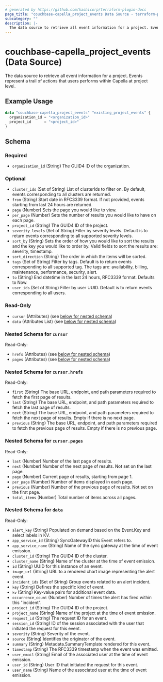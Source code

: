 ```yaml
---
# generated by https://github.com/hashicorp/terraform-plugin-docs
page_title: "couchbase-capella_project_events Data Source - terraform-provider-couchbase-capella"
subcategory: ""
description: |-
  The data source to retrieve all event information for a project. Events represent a trail of actions that users performs within Capella at project level.
---
```


# couchbase-capella_project_events (Data Source)

The data source to retrieve all event information for a project. Events represent a trail of actions that users performs within Capella at project level.

## Example Usage

```terraform
data "couchbase-capella_project_events" "existing_project_events" {
  organization_id = "<organization_id>"
  project_id      = "<project_id>"
}
```

<!-- schema generated by tfplugindocs -->
## Schema

### Required

- `organization_id` (String) The GUID4 ID of the organization.

### Optional

- `cluster_ids` (Set of String) List of clusterIds to filter on. By default, events corresponding to all clusters are returned.
- `from` (String) Start date in RFC3339 format. If not provided, events starting from last 24 hours are returned.
- `page` (Number) Sets the page you would like to view.
- `per_page` (Number) Sets the number of results you would like to have on each page.
- `project_id` (String) The GUID4 ID of the project.
- `severity_levels` (Set of String) Filter by severity levels. Default is to return events corresponding to all supported severity levels.
- `sort_by` (String) Sets the order of how you would like to sort the results and the key you would like to order by. Valid fields to sort the results are: severity, timestamp.
- `sort_direction` (String) The order in which the items will be sorted.
- `tags` (Set of String) Filter by tags. Default is to return events corresponding to all supported tag. The tags are: availability, billing, maintenance, performance, security, alert.
- `to` (String) End datetime in the last 24 hours, RFC3339 format. Defaults to Now.
- `user_ids` (Set of String) Filter by user UUID. Default is to return events corresponding to all users.

### Read-Only

- `cursor` (Attributes) (see [below for nested schema](#nestedatt--cursor))
- `data` (Attributes List) (see [below for nested schema](#nestedatt--data))

<a id="nestedatt--cursor"></a>
### Nested Schema for `cursor`

Read-Only:

- `hrefs` (Attributes) (see [below for nested schema](#nestedatt--cursor--hrefs))
- `pages` (Attributes) (see [below for nested schema](#nestedatt--cursor--pages))

<a id="nestedatt--cursor--hrefs"></a>
### Nested Schema for `cursor.hrefs`

Read-Only:

- `first` (String) The base URL, endpoint, and path parameters required to fetch the first page of results.
- `last` (String) The base URL, endpoint, and path parameters required to fetch the last page of results.
- `next` (String) The base URL, endpoint, and path parameters required to fetch the next page of results. Empty if there is no next page.
- `previous` (String) The base URL, endpoint, and path parameters required to fetch the previous page of results. Empty if there is no previous page.


<a id="nestedatt--cursor--pages"></a>
### Nested Schema for `cursor.pages`

Read-Only:

- `last` (Number) Number of the last page of results.
- `next` (Number) Number of the next page of results. Not set on the last page.
- `page` (Number) Current page of results, starting from page 1.
- `per_page` (Number) Number of items displayed in each page.
- `previous` (Number) Number of the previous page of results. Not set on the first page.
- `total_items` (Number) Total number of items across all pages.



<a id="nestedatt--data"></a>
### Nested Schema for `data`

Read-Only:

- `alert_key` (String) Populated on demand based on the Event.Key and select labels in KV.
- `app_service_id` (String) SyncGatewayID this Event refers to.
- `app_service_name` (String) Name of the sync gateway at the time of event emission.
- `cluster_id` (String) The GUID4 ID of the cluster.
- `cluster_name` (String) Name of the cluster at the time of event emission.
- `id` (String) UUID for this instance of an event.
- `image_url` (String) URL to a rendered chart image representing the alert event.
- `incident_ids` (Set of String) Group events related to an alert incident.
- `key` (String) Defines the specific kind of event.
- `kv` (String) Key-value pairs for additional event data.
- `occurrence_count` (Number) Number of times the alert has fired within this "incident".
- `project_id` (String) The GUID4 ID of the project.
- `project_name` (String) Name of the project at the time of event emission.
- `request_id` (String) The request ID for an event.
- `session_id` (String) ID of the session associated with the user that initiated the request for this event.
- `severity` (String) Severity of the event.
- `source` (String) Identifies the originator of the event.
- `summary` (String) Metadata.SummaryTemplate rendered for this event.
- `timestamp` (String) The RFC3339 timestamp when the event was emitted.
- `user_email` (String) Email of the associated user at the time of event emission.
- `user_id` (String) User ID that initiated the request for this event.
- `user_name` (String) Name of the associated user at the time of event emission.
